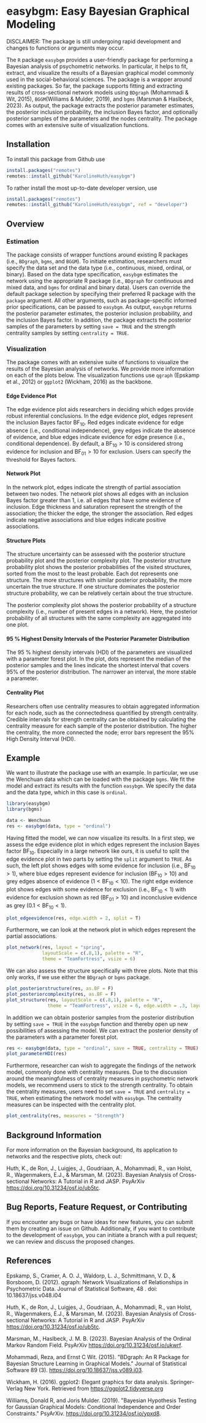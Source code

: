 # easybgm: Easy Bayesian Graphical Modeling

DISCLAIMER: The package is still undergoing rapid development and changes to functions or arguments may occur.

The `R` package `easybgm` provides a user-friendly package for performing a Bayesian analysis of psychometric networks. In particular, it helps to fit, extract, and visualize the results of a Bayesian graphical model commonly used in the social-behavioral sciences. The package is a wrapper around existing packages. So far, the package supports fitting and extracting results of cross-sectional network models using `BDgraph` (Mohammadi & Wit, 2015), `BGGM`(Williams & Mulder, 2019), and `bgms` (Marsman & Haslbeck, 2023). As output, the package extracts the posterior parameter estimates, the posterior inclusion probability, the inclusion Bayes factor, and optionally posterior samples of the parameters and the nodes centrality. The package comes with an extensive suite of visualization functions.

## Installation

To install this package from Github use

``` r
install.packages("remotes")
remotes::install_github("KarolineHuth/easybgm")
```

To rather install the most up-to-date developer version, use

``` r
install.packages("remotes")
remotes::install_github("KarolineHuth/easybgm", ref = "developer")
```

## Overview

### Estimation

The package consists of wrapper functions around existing R packages (i.e., `BDgraph`, `bgms`, and `BGGM`). To initiate estimation, researchers must specify the data set and the data type (i.e., continuous, mixed, ordinal, or binary). Based on the data type specification, `easybgm` estimates the network using the appropriate R package (i.e., `BDgraph` for continuous and mixed data, and `bgms` for ordinal and binary data). Users can override the default package selection by specifying their preferred R package with the `package` argument. All other arguments, such as package-specific informed prior specifications, can be passed to `easybgm`. As output, `easybgm` returns the posterior parameter estimates, the posterior inclusion probability, and the inclusion Bayes factor. In addition, the package extracts the posterior samples of the parameters by setting `save = TRUE` and the strength centrality samples by setting `centrality = TRUE`.

### Visualization

The package comes with an extensive suite of functions to visualize the results of the Bayesian analysis of networks. We provide more information on each of the plots below. The visualization functions use `qgraph` (Epskamp et al., 2012) or `ggplot2` (Wickham, 2016) as the backbone.

#### Edge Evidence Plot

The edge evidence plot aids researchers in deciding which edges provide robust inferential conclusions. In the edge evidence plot, edges represent the inclusion Bayes factor $\text{BF}_{10}$. Red edges indicate evidence for edge absence (i.e., conditional independence), grey edges indicate the absence of evidence, and blue edges indicate evidence for edge presence (i.e., conditional dependence). By default, a $\text{BF}_{10} > 10$ is considered strong evidence for inclusion and $\text{BF}_{01} > 10$ for exclusion. Users can specify the threshold for Bayes factors.

#### Network Plot

In the network plot, edges indicate the strength of partial association between two nodes. The network plot shows all edges with an inclusion Bayes factor greater than $1$, i.e. all edges that have some evidence of inclusion. Edge thickness and saturation represent the strength of the association; the thicker the edge, the stronger the association. Red edges indicate negative associations and blue edges indicate positive associations.

#### Structure Plots

The structure uncertainty can be assessed with the posterior structure probability plot and the posterior complexity plot. The posterior structure probability plot shows the posterior probabilities of the visited structures, sorted from the most to the least probable. Each dot represents one structure. The more structures with similar posterior probability, the more uncertain the true structure. If one structure dominates the posterior structure probability, we can be relatively certain about the true structure.

The posterior complexity plot shows the posterior probability of a structure complexity (i.e., number of present edges in a network). Here, the posterior probability of all structures with the same complexity are aggregated into one plot.

#### 95 % Highest Density Intervals of the Posterior Parameter Distribution

The 95 % highest density intervals (HDI) of the parameters are visualized with a parameter forest plot. In the plot, dots represent the median of the posterior samples and the lines indicate the shortest interval that covers 95% of the posterior distribution. The narrower an interval, the more stable a parameter.

#### Centrality Plot

Researchers often use centrality measures to obtain aggregated information for each node, such as the connectedness quantified by strength centrality. Credible intervals for strength centrality can be obtained by calculating the centrality measure for each sample of the posterior distribution. The higher the centrality, the more connected the node; error bars represent the 95% High Density Interval (HDI).

## Example

We want to illustrate the package use with an example. In particular, we use the Wenchuan data which can be loaded with the package `bgms`. We fit the model and extract its results with the function `easybgm`. We specify the data and the data type, which in this case is `ordinal`.

``` r
library(easybgm)
library(bgms)

data <- Wenchuan
res <- easybgm(data, type = "ordinal")
```

Having fitted the model, we can now visualize its results. In a first step, we assess the edge evidence plot in which edges represent the inclusion Bayes factor $\text{BF}_{10}$. Especially in a large network like ours, it is useful to split the edge evidence plot in two parts by setting the `split` argument to `TRUE`. As such, the left plot shows edges with some evidence for inclusion (i.e., $\text{BF}_{10} > 1$), where blue edges represent evidence for inclusion ($\text{BF}_{10} > 10$) and grey edges absence of evidence ($1 < \text{BF}_{10} < 10$). The right edge evidence plot shows edges with some evidence for exclusion (i.e., $\text{BF}_{10} < 1$) with evidence for exclusion shown as red ($\text{BF}_{01} > 10$) and inconclusive evidence as grey ($0.1 < \text{BF}_{10} < 1$).

``` r
plot_edgeevidence(res, edge.width = 2, split = T)
```

Furthermore, we can look at the network plot in which edges represent the partial associations.

``` r
plot_network(res, layout = "spring", 
             layoutScale = c(.8,1), palette = "R",
             theme = "TeamFortress", vsize = 6)
```

We can also assess the structure specifically with three plots. Note that this only works, if we use either the `BDgraph` or `bgms` package.

``` r
plot_posteriorstructure(res, as.BF = F)
plot_posteriorcomplexity(res, as.BF = F)
plot_structure(res, layoutScale = c(.8,1), palette = "R",
               theme = "TeamFortress", vsize = 6, edge.width = .3, layout = "spring")
```

In addition we can obtain posterior samples from the posterior distribution by setting `save = TRUE` in the `easybgm` function and thereby open up new possibilities of assessing the model. We can extract the posterior density of the parameters with a parameter forest plot.

``` r
res <- easybgm(data, type = "ordinal", save = TRUE, centrality = TRUE)
plot_parameterHDI(res)
```

Furthermore, researcher can wish to aggregate the findings of the network model, commonly done with centrality measures. Due to the discussion around the meaningfulness of centrality measures in psychometric network models, we recommend users to stick to the strength centrality. To obtain the centrality measures, users need to set `save = TRUE` and `centrality = TRUE`, when estimating the network model with `easybgm`. The centrality measures can be inspected with the centrality plot.

``` r
plot_centrality(res, measures = "Strength")
```

## Background Information

For more information on the Bayesian background, its application to networks and the respective plots, check out:

Huth, K., de Ron, J., Luigjes, J., Goudriaan, A., Mohammadi, R., van Holst, R., Wagenmakers, E.J., & Marsman, M. (2023). Bayesian Analysis of Cross-sectional Networks: A Tutorial in R and JASP. PsyArXiv <https://doi.org/10.31234/osf.io/ub5tc>.

## Bug Reports, Feature Request, or Contributing

If you encounter any bugs or have ideas for new features, you can submit them by creating an issue on Github. Additionally, if you want to contribute to the development of `easybgm`, you can initiate a branch with a pull request; we can review and discuss the proposed changes.

## References

Epskamp, S., Cramer, A. O. J., Waldorp, L. J., Schmittmann, V. D., & Borsboom, D. (2012). qgraph: Network Visualizations of Relationships in Psychometric Data. Journal of Statistical Software, 48 . doi: 10.18637/jss.v048.i04

Huth, K., de Ron, J., Luigjes, J., Goudriaan, A., Mohammadi, R., van Holst, R., Wagenmakers, E.J., & Marsman, M. (2023). Bayesian Analysis of Cross-sectional Networks: A Tutorial in R and JASP. PsyArXiv <https://doi.org/10.31234/osf.io/ub5tc>.

Marsman, M., Haslbeck, J. M. B. (2023). Bayesian Analysis of the Ordinal Markov Random Field. PsyArXiv <https://doi.org/10.31234/osf.io/ukwrf>.

Mohammadi, Reza, and Ernst C Wit. (2015). "BDgraph: An R Package for Bayesian Structure Learning in Graphical Models." Journal of Statistical Software 89 (3). <https://doi.org/10.18637/jss.v089.i03>.

Wickham, H. (2016). ggplot2: Elegant graphics for data analysis. Springer-Verlag New York. Retrieved from <https://ggplot2.tidyverse.org>

Williams, Donald R, and Joris Mulder. (2019). "Bayesian Hypothesis Testing for Gaussian Graphical Models: Conditional Independence and Order Constraints." PsyArXiv. <https://doi.org/10.31234/osf.io/ypxd8>.
